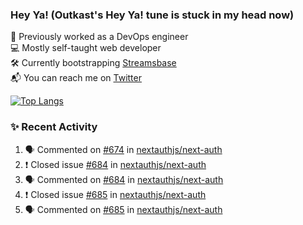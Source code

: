 ### Hey Ya! (Outkast's Hey Ya! tune is stuck in my head now)

💼 Previously worked as a DevOps engineer  
💻 Mostly self-taught web developer  
🛠️ Currently bootstrapping [Streamsbase](https://streamsbase.com)  
📬 You can reach me on [Twitter](https://twitter.com/LoriKarikari)

[![Top Langs](https://github-readme-stats.vercel.app/api/top-langs/?username=LoriKarikari&layout=compact)](https://github.com/LoriKarikari/github-readme-stats)

### ✨ Recent Activity

<!--START_SECTION:activity-->
1. 🗣 Commented on [#674](https://github.com//nextauthjs/next-auth/issues/674) in [nextauthjs/next-auth](https://github.com//nextauthjs/next-auth)
2. ❗️ Closed issue [#684](https://github.com//nextauthjs/next-auth/issues/684) in [nextauthjs/next-auth](https://github.com//nextauthjs/next-auth)
3. 🗣 Commented on [#684](https://github.com//nextauthjs/next-auth/issues/684) in [nextauthjs/next-auth](https://github.com//nextauthjs/next-auth)
4. ❗️ Closed issue [#685](https://github.com//nextauthjs/next-auth/issues/685) in [nextauthjs/next-auth](https://github.com//nextauthjs/next-auth)
5. 🗣 Commented on [#685](https://github.com//nextauthjs/next-auth/issues/685) in [nextauthjs/next-auth](https://github.com//nextauthjs/next-auth)
<!--END_SECTION:activity-->
